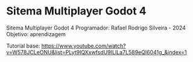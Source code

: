 # Sitema Multiplayer Godot 4
 Sitema Multiplayer Godot 4
Programador: Rafael Rodrigo Silveira - 2024
Objetivo: aprendizagem

Tutorial base: https://www.youtube.com/watch?v=W578JCLeONU&list=PLyt9IQXxwfsdU9ILILa7L589eQI6041g_&index=1